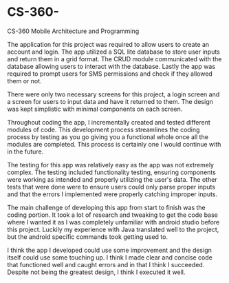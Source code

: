 # CS-360-
CS-360 Mobile Architecture and Programming 


The application for this project was required to allow users to create an account and login. The app utilized a SQL lite database to store user inputs and return them in a grid format. The CRUD module communicated with the database allowing users to interact with the database. Lastly the app was required to prompt users for SMS permissions and check if they allowed them or not. 

 

There were only two necessary screens for this project, a login screen and a screen for users to input data and have it returned to them. The design was kept simplistic with minimal components on each screen.  

 

Throughout coding the app, I incrementally created and tested different modules of code. This development process streamlines the coding process by testing as you go giving you a functional whole once all the modules are completed. This process is certainly one I would continue with in the future.  

 

The testing for this app was relatively easy as the app was not extremely complex. The testing included functionality testing, ensuring components were working as intended and properly utilizing the user's data. The other tests that were done were to ensure users could only parse proper inputs and that the errors I implemented were properly catching improper inputs.  

 

The main challenge of developing this app from start to finish was the coding portion. It took a lot of research and tweaking to get the code base where I wanted it as I was completely unfamiliar with android studio before this project. Luckily my experience with Java translated well to the project, but the android specific commands took getting used to.  

 

I think the app I developed could use some improvement and the design itself could use some touching up. I think I made clear and concise code that functioned well and caught errors and in that I think I succeeded. Despite not being the greatest design, I think I executed it well.  

 
